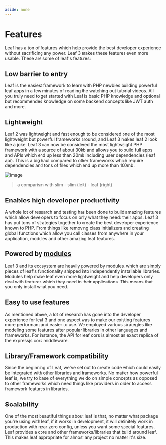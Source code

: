 ```yaml
---
aside: none
---
```


# Features

Leaf has a ton of features which help provide the best developer experience without sacrificing any power. Leaf 3 makes these features even more usable. These are some of leaf's features:

## Low barrier to entry

Leaf is the easiest framework to learn with PHP newbies building powerful leaf apps in a few minutes of reading the watching out tutorial videos. All you truly need to get started with Leaf is basic PHP knowledge and optional but recommended knowledge on some backend concepts like JWT auth and more.

## Lightweight

Leaf 2 was lightweight and fast enough to be considered one of the most lightweight but powerful frameworks around, and Leaf 3 makes leaf 2 look like a joke. Leaf 3 can now be considered the most lightweight PHP framework with a source of about 30kb and allows you to build full apps and APIs which end up less than 20mb including user dependencies (leaf api). This is a big haul compared to other frameworks which require dependencies and tons of files which end up more than 100mb.

![image](https://user-images.githubusercontent.com/26604242/146754044-4c71c4ec-7b37-4c85-9c8b-56e8c2b54831.png)

> a comparism with slim - slim (left) - leaf (right)

## Enables high developer productivity

A whole lot of research and testing has been done to build amazing features which allow developers to focus on only what they need: their apps. Leaf 3 has put tons of strategies together to create the best developer experience known to PHP. From things like removing class initializers and creating global functions which allow you call classes from anywhere in your application, modules and other amazing leaf features.

## Powered by [modules](/modules/)

Leaf 3 and its ecosystem are heavily powered by modules, which are simply pieces of leaf's functionality shipped into independently installable libraries. Modules help make leaf even more lightweight and help developers only deal with features which they need in their applications. This means that you only install what you need.

## Easy to use features

As mentioned above, a lot of research has gone into the developer experience for leaf 3 and one aspect was to make our existing features more performant and easier to use. We employed various strategies like modeling some features after popular libraries in other languages and frameworks. For instance, the API for leaf cors is almost an exact replica of the expressjs cors middleware.

## Library/Framework compatibility

Since the beginning of Leaf, we've set out to create code which could easily be integrated with other libraries and frameworks. No matter how powerful leaf is, we try to base of everything we do on simple concepts as opposed to other frameworks which need things like providers in order to access framework features in libraries.

## Scalability

One of the most beautiful things about leaf is that, no matter what package you're using with leaf, if it works in development, it will definitely work in production with near zero config, unless you want some special features. Leaf provides a core and other frameworks/libraries that build around leaf. This makes leaf appropriate for almost any project no matter it's size.
